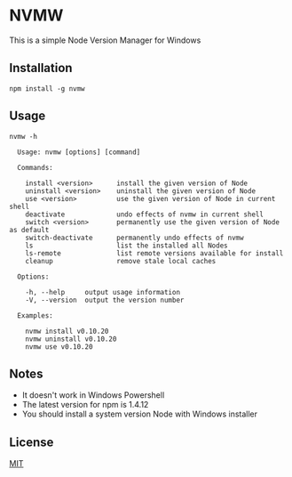 NVMW
====

This is a simple Node Version Manager for Windows

## Installation

```shell
npm install -g nvmw
```

## Usage
```shell
nvmw -h

  Usage: nvmw [options] [command]

  Commands:

    install <version>      install the given version of Node
    uninstall <version>    uninstall the given version of Node
    use <version>          use the given version of Node in current shell
    deactivate             undo effects of nvmw in current shell
    switch <version>       permanently use the given version of Node as default
    switch-deactivate      permanently undo effects of nvmw
    ls                     list the installed all Nodes
    ls-remote              list remote versions available for install
    cleanup                remove stale local caches

  Options:

    -h, --help     output usage information
    -V, --version  output the version number

  Examples:

    nvmw install v0.10.20
    nvmw uninstall v0.10.20
    nvmw use v0.10.20
```

## Notes
* It doesn't work in Windows Powershell
* The latest version for npm is 1.4.12
* You should install a system version Node with Windows installer

## License
[MIT](http://www.opensource.org/licenses/MIT)
